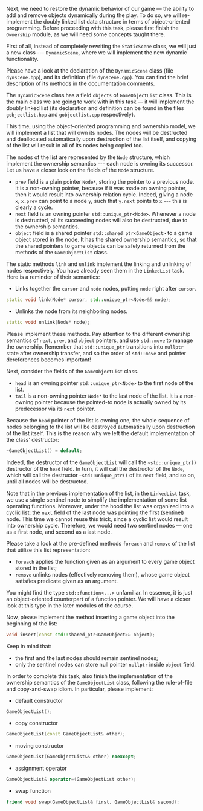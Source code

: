 Next, we need to restore the dynamic behavior of our game — the ability 
to add and remove objects dynamically during the play.
To do so, we will re-implement the doubly linked list data structure
in terms of object-oriented programming.
Before proceeding with this task, please first finish the `Ownership` module, 
as we will need some concepts taught there.

First of all, instead of completely rewriting the `StaticScene` class, 
we will just a new class --- `DynamicScene`, where we will implement the new dynamic functionality.

[//]: # (Then switching between the two `Scene` implementations will be quite easy --- )
[//]: # (TODO: describe the actual scene-switching logic once it will be settled.)

Please have a look at the declaration of the `DynamicScene` class (file `dynscene.hpp`), 
and its definition (file `dynscene.cpp`). You can find the brief description of its methods 
in the documentation comments.

The `DynamicScene` class has a field `objects` of `GameObjectList` class.
This is the main class we are going to work with in this task — it will implement the doubly linked list
(its declaration and definition can be found in the files `gobjectlist.hpp` and `gobjectlist.cpp` respectively).

This time, using the object-oriented programming and ownership model, 
we will implement a list that will own its nodes. 
The nodes will be destructed and deallocated automatically upon destruction of the list itself,
and copying of the list will result in all of its nodes being copied too.

The nodes of the list are represented by the `Node` structure, 
which implement the ownership semantics --- each node is owning its successor.
Let us have a closer look on the fields of the `Node` structure.

- `prev` field is a plain pointer `Node*`, storing the pointer to a previous node.
   It is a non-owning pointer, because if it was made an owning pointer, then it would 
   result into ownership relation cycle. 
   Indeed, giving a node `x`, `x.prev` can point to a node `y`, such that `y.next` points to `x` --- 
   this is clearly a cycle.
- `next` field is an owning pointer `std::unique_ptr<Node>`. 
   Whenever a node is destructed, all its succeeding nodes will also be destructed, 
   due to the ownership semantics.
- `object` field is a shared pointer `std::shared_ptr<GameObject>` to a game object stored in the node.
   It has the shared ownership semantics, so that the shared pointers to game objects 
   can be safely returned from the methods of the `GameObjectList` class.

The static methods `link` and `unlink` implement the linking and unlinking of nodes respectively.
You have already seen them in the `LinkedList` task. Here is a reminder of their semantics:

- Links together the `cursor` and `node` nodes, putting `node` right after `cursor`.
```c++
static void link(Node* cursor, std::unique_ptr<Node>&& node);
```

- Unlinks the node from its neighboring nodes.
```c++
static void unlink(Node* node);
```

Please implement these methods. 
Pay attention to the different ownership semantics of `next`, `prev`, and `object` pointers,
and use `std::move` to manage the ownership.
Remember that `std::unique_ptr` transitions into `nullptr` state after ownership transfer,
and so the order of `std::move` and pointer dereferences becomes important!

Next, consider the fields of the `GameObjectList` class.

- `head` is an owning pointer `std::unique_ptr<Node>` to the first node of the list.
- `tail` is a non-owning pointer `Node*` to the last node of the list.
  It is a non-owning pointer because the pointed-to node is actually owned 
  by its predecessor via its `next` pointer. 

Because the `head` pointer of the list is owning one, the whole sequence of nodes 
belonging to the list will be destroyed automatically upon destruction of the list itself.
This is the reason why we left the default implementation of the class' destructor:

```c++
~GameObjectList() = default;
```

<div class="hint">

Indeed, the destructor of the `GameObjectList` will call 
the `~std::unique_ptr()` destructor of the `head` field. 
In turn, it will call the destructor of the `Node`,
which will call the destructor `~std::unique_ptr()` of its `next` field, 
and so on, until all nodes will be destructed. 

</div>

Note that in the previous implementation of the list, in the `LinkedList` task,
we use a single sentinel node to simplify the implementation of some list operating functions.
Moreover, under the hood the list was organized into a cyclic list:
the `next` field of the last node was pointing the first (sentinel) node.
This time we cannot reuse this trick, since a cyclic list would result into ownership cycle.
Therefore, we would need two sentinel nodes — one as a first node, and second as a last node.

Please take a look at the pre-defined methods `foreach` and `remove` of the list 
that utilize this list representation:
- `foreach` applies the function given as an argument to every game object stored in the list;
- `remove` unlinks nodes (effectively removing them), whose game object satisfies predicate given as an argument.  

<div class="hint">

You might find the type `std::function<...>` unfamiliar.
In essence, it is just an object-oriented counterpart of a function pointer.
We will have a closer look at this type in the later modules of the course.

</div>

Now, please implement the method inserting a game object into the beginning of the list: 

```c++
void insert(const std::shared_ptr<GameObject>& object);
```

Keep in mind that:
- the first and the last nodes should remain sentinel nodes;
- only the sentinel nodes can store null pointer `nullptr` inside `object` field.

In order to complete this task, also finish the implementation of the ownership semantics of 
the `GameObjectList` class, following the rule-of-file and copy-and-swap idiom.
In particular, please implement: 

- default constructor
```c++
GameObjectList();
```

- copy constructor
```c++
GameObjectList(const GameObjectList& other);
```

- moving constructor
```c++ 
GameObjectList(GameObjectList&& other) noexcept;
```

- assignment operator
```c++
GameObjectList& operator=(GameObjectList other);
```

- swap function
```c++
friend void swap(GameObjectList& first, GameObjectList& second);
```